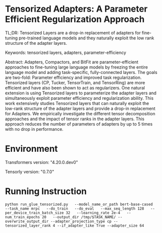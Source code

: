 # Tensorized Adapters: A Parameter Efficient Regularization Approach 

TL;DR: Tensorized Layers are a drop-in replacement of adapters for fine-tuning pre-trained language models and they naturally exploit the low rank structure of the adapter layers.

Keywords: tensorized layers, adapters, parameter-efficiency

Abstract: Adapters, Compactors, and BitFit are parameter-efficient approaches to fine-tuning large language models by freezing the entire language model and adding task-specific, fully-connected layers. The goals are two-fold: Parameter efficiency and improved task regularization. Tensorized layers (CP, Tucker, TensorTrain, and TensorRing) are more efficient and have also been shown to act as regularizers. One natural extension is using Tensorized layers to parameterize the adapter layers and simultaneously exploit parameter efficiency and regularization ability. This work extensively studies  Tensorized layers that can naturally exploit the low-rank structure of the adapter layers and provide a drop-in replacement for Adapters. We empirically investigate the different tensor decomposition approaches and the impact of tensor ranks in the adapter layers. This approach reduces the number of parameters of adapters by up to 5 times with no drop in performance. 

# Environment

Transformers version: "4.20.0.dev0"

Tensorly version: "0.7.0"


# Running Instruction

```
python run_glue_tensorized.py   --model_name_or_path bert-base-cased   --task_name mrpc   --do_train   --do_eval   --max_seq_length 128   --per_device_train_batch_size 32   --learning_rate 2e-4   --num_train_epochs 20   --output_dir /tmp/$TASK_NAME/ --overwrite_output_dir --adapter_projection_type cp --tensorized_layer_rank 4 --if_adapter_like True --adapter_size 64
```








